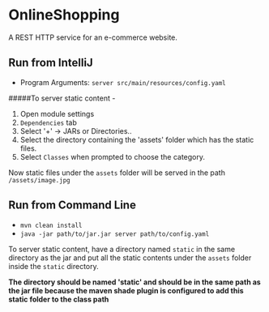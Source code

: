 # OnlineShopping
A REST HTTP service for an e-commerce website. 

## Run from IntelliJ
* Program Arguments: ```server src/main/resources/config.yaml```

#####To server static content -
    
1) Open module settings
2) `Dependencies` tab
3) Select '+' -> JARs or Directories..
4) Select the directory containing the 'assets' folder which has the static files.
5) Select `Classes` when prompted to choose the category.

Now static files under the `assets` folder will be served in the path `/assets/image.jpg`

## Run from Command Line
* ```mvn clean install```
* ```java -jar path/to/jar.jar server path/to/config.yaml```

To server static content, have a directory named `static` in the same directory as the jar
and put all the static contents under the `assets` folder inside the `static` directory.

__The directory should be named 'static' and should be in the same path as the jar file
because the maven shade plugin is configured to add this static folder to the class path__